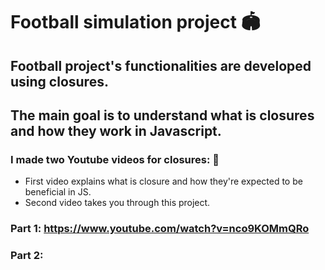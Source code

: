 # Football simulation project 🏟
## Football project's functionalities are developed using closures.
## The main goal is to understand what is closures and how they work in Javascript. 
### I made two Youtube videos for closures: 🎥
  - First video explains what is closure and how they're expected to be beneficial in JS.
  - Second video takes you through this project.
### Part 1: https://www.youtube.com/watch?v=nco9KOMmQRo
### Part 2:
